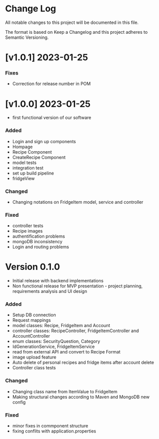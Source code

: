 # Change Log
All notable changes to this project will be documented in this file.

The format is based on Keep a Changelog and this project adheres to Semantic Versioning.

# [v1.0.1] 2023-01-25

### Fixes

* Correction for release number in POM

# [v1.0.0] 2023-01-25

* first functional version of our software

### Added 
* Login and sign up components
* Hompage
* Recipe Component
* CreateRecipe Component
* model tests
* integration test
* set up build pipeline
* fridgeView

### Changed
* Changing notations on FridgeItem model, service and controller


### Fixed
* controller tests
* Recipe images
* authentification problems
* mongoDB inconsistency
* Login and routing problems


# Version 0.1.0

* Initial release with backend implementations
* Non functional release for MVP presentation - project planning, requirements analysis and UI design

### Added
* Setup DB connection
* Request mappings
* model classes: Recipe, FridgeItem and Account
* controller classes: RecipeController, FridgeItemController and AccountController
* enum classes: SecurityQuestion, Category
* IdGenerationService, FridgeItemService
* read from external API and convert to Recipe Format
* image upload feature
* Auto delete of personal recipes and fridge items after account delete
* Controller class tests

### Changed
* Changing class name from ItemValue to FridgeItem
* Making structural changes according to Maven and MongoDB new config

### Fixed
* minor fixes in commponent structure
* fixing conflits with application.properties
